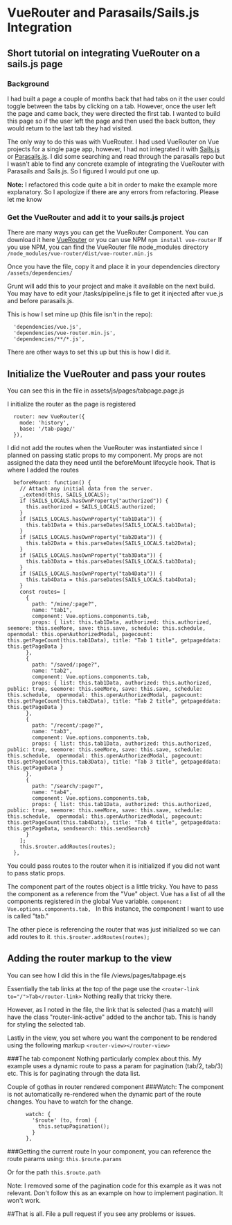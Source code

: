 # VueRouter and Parasails/Sails.js Integration
## Short tutorial on integrating VueRouter on a sails.js page 

### Background
I had built a page a couple of months back that had tabs on it the user could toggle between the tabs by clicking on a tab. However, once the user left the page and came back, they were directed the first tab. I wanted to build this page so if the user left the page and then used the back button, they would return to the last tab they had visited.

The only way to do this was with VueRouter. I had used VueRouter on Vue projects for a single page app, however, I had not integrated it with [Sails.js](https://sailsjs.com/) or [Parasails.js](https://github.com/mikermcneil/parasails). I did some searching and read through the parasails repo but I wasn't able to find any concrete example of integrating the VueRouter with Parasails and Sails.js. So I figured I would put one up. 

**Note:** I refactored this code quite a bit in order to make the example more explanatory. So I apologize if there are any errors from refactoring. Please let me know

### Get the VueRouter and add it to your sails.js project
There are many ways you can get the VueRouter Component. You can download it here [VueRouter](https://unpkg.com/vue-router@2.0.0/dist/vue-router.js) or you can use NPM
`npm install vue-router`
If you use NPM, you can find the VueRouter file node_modules directory
`/node_modules/vue-router/dist/vue-router.min.js`

Once you have the file, copy it and place it in your dependencies directory
`/assets/dependencies/`

Grunt will add this to your project and make it available on the next build. You may have to edit your /tasks/pipeline.js file to get it injected after vue.js and before parasails.js. 

This is how I set mine up (this file isn't in the repo):
```
  'dependencies/vue.js',
  'dependencies/vue-router.min.js',
  'dependencies/**/*.js',
```
There are other ways to set this up but this is how I did it.

## Initialize the VueRouter and pass your routes
You can see this in the file in assets/js/pages/tabpage.page.js

I initialize the router as the page is registered
```
  router: new VueRouter({
    mode: 'history',
    base: '/tab-page/'
  }),
  ```
I did not add the routes when the VueRouter was instantiated since I planned on passing static props to my component. My props are not assigned the data they need until the beforeMount lifecycle hook. That is where I added the routes
```
  beforeMount: function() {
    // Attach any initial data from the server.
    _.extend(this, SAILS_LOCALS);
    if (SAILS_LOCALS.hasOwnProperty("authorized")) {
      this.authorized = SAILS_LOCALS.authorized;
    }
    if (SAILS_LOCALS.hasOwnProperty("tab1Data")) {
      this.tab1Data = this.parseDates(SAILS_LOCALS.tab1Data);
    }
    if (SAILS_LOCALS.hasOwnProperty("tab2Data")) {
      this.tab2Data = this.parseDates(SAILS_LOCALS.tab2Data);
    }
    if (SAILS_LOCALS.hasOwnProperty("tab3Data")) {
      this.tab3Data = this.parseDates(SAILS_LOCALS.tab3Data);
    }
    if (SAILS_LOCALS.hasOwnProperty("tab4Data")) {
      this.tab4Data = this.parseDates(SAILS_LOCALS.tab4Data);
    }
    const routes= [
      {
        path: "/mine/:page?",
        name: "tab1",
        component: Vue.options.components.tab,
        props: { list: this.tab1Data, authorized: this.authorized, seemore: this.seeMore, save: this.save, schedule: this.schedule, openmodal: this.openAuthorizedModal, pagecount: this.getPageCount(this.tab1Data), title: "Tab 1 title", getpageddata: this.getPageData }
      },
      {
        path: "/saved/:page?",
        name: "tab2",
        component: Vue.options.components.tab,
        props: { list: this.tab1Data, authorized: this.authorized, public: true, seemore: this.seeMore, save: this.save, schedule: this.schedule,  openmodal: this.openAuthorizedModal, pagecount: this.getPageCount(this.tab2Data), title: "Tab 2 title", getpageddata: this.getPageData }
      },
      {
        path: "/recent/:page?",
        name: "tab3",
        component: Vue.options.components.tab,
        props: { list: this.tab1Data, authorized: this.authorized, public: true, seemore: this.seeMore, save: this.save, schedule: this.schedule,  openmodal: this.openAuthorizedModal, pagecount: this.getPageCount(this.tab3Data), title: "Tab 3 title", getpageddata: this.getPageData }
      },
      {
        path: "/search/:page?",
        name: "tab4",
        component: Vue.options.components.tab,
        props: { list: this.tab1Data, authorized: this.authorized, public: true, seemore: this.seeMore, save: this.save, schedule: this.schedule,  openmodal: this.openAuthorizedModal, pagecount: this.getPageCount(this.tab4Data), title: "Tab 4 title", getpageddata: this.getPageData, sendsearch: this.sendSearch}
      }
    ];
    this.$router.addRoutes(routes);
  },
```
You could pass routes to the router when it is initialized if you did not want to pass static props.

The component part of the routes object is a little tricky. You have to pass the component as a reference from the "Vue" object. Vue has a list of all the components registered in the global Vue variable. 
`component: Vue.options.components.tab,
`
In this instance, the component I want to use is called "tab."

The other piece is referencing the router that was just initialized so we can add routes to it. 
`this.$router.addRoutes(routes);`

## Adding the router markup to the view
You can see how I did this in the file /views/pages/tabpage.ejs

Essentially the tab links at the top of the page use the 
`<router-link to="/">Tab</router-link>`
Nothing really that tricky there.

However, as I noted in the file, the link that is selected (has a match) will have the class "router-link-active" added to the anchor tab. This is handy for styling the selected tab. 

Lastly in the view, you set where you want the component to be rendered using the following markup
`<router-view></router-view>`

###The tab component
Nothing particularly complex about this. My example uses a dynamic route to pass a param for pagination (tab/2, tab/3) etc. This is for paginating through the data list. 

Couple of gothas in router rendered component
###Watch:
The component is not automatically re-rendered when the dynamic part of the route changes. You have to watch for the change.
```
      watch: {
        '$route' (to, from) {
          this.setupPagination();
        }
      },
```
###Getting the current route
In your component, you can reference the route params using:
`this.$route.params`

Or for the path
`this.$route.path`

Note: I removed some of the pagination code for this example as it was not relevant. Don't follow this as an example on how to implement pagination. It won't work.

##That is all. File a pull request if you see any problems or issues.




